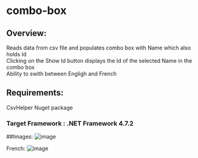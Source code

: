 # combo-box

## Overview: 
  Reads data from csv file and populates combo box with Name which also holds Id <br>
  Clicking on the Show Id button displays the Id of the selected Name in the combo box <br>
  Ability to swith between Engligh and French
  
 ## Requirements:
  CsvHelper Nuget package
  
 ### Target Framework : .NET Framework 4.7.2
 
 ##Images:
 ![image](https://user-images.githubusercontent.com/47703208/127454498-fc9fcada-8a43-43a4-9c2d-97a50bd7e3db.png)
 
 French:
 ![image](https://user-images.githubusercontent.com/47703208/127454589-33e4dc4b-d8fb-43f2-80d2-5cc8b67f5b9a.png)



